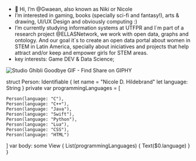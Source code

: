 
 

- 👋 Hi, I’m @Gwaean, also known as Niki or Nicole
-  I’m interested in gaming, books (specially sci-fi and fantasy!), arts & drawing, UI/UX Design and obviously computing :) 
-  I’m currently studying information systems at UTFPR and I´m part of a research project @ELLASNetwork, we work with open data, graphs and ontology. And our goal it´s to create an open data portal about women in STEM in Latin America, specially about iniciatives and projects that help attract and/or keep and empower girls for STEM areas.
-  key interests: Game DEV & Data Science;

![Studio Ghibli Goodbye GIF - Find   Share on GIPHY](https://user-images.githubusercontent.com/56048874/178127308-d6f1f6f7-9388-429d-9431-2fb7a23ee7f2.gif)

 
struct Person: Identifiable {
    let name = "Nicole D. Hildebrand"
    let language: String
}
private var programmingLanguages = [
     
    Person(language: "C"),
    Person(language: "C++"),
    Person(language: "Java"),
    Person(language: "Swift"),
    Person(language: "Python"),
    Person(language: "Lua"),
    Person(language: "CSS"),
    Person(language: "HTML")
]
var body: some View {
    List(programmingLanguages) {
        Text($0.language)
    }
}




